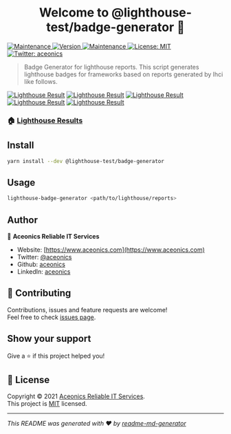 <h1 align="center">Welcome to @lighthouse-test/badge-generator 👋</h1>
<p>
  <a href="https://github.com/lighthouse-test/badge-generator/actions/workflows/npm-gpr-publish.yml" target="_blank">
    <img alt="Maintenance" src="https://github.com/lighthouse-test/badge-generator/actions/workflows/npm-gpr-publish.yml/badge.svg" />
  </a>
  <a href="https://www.npmjs.com/package/@lighthouse-test/badge-generator" target="_blank">
    <img alt="Version" src="https://img.shields.io/npm/v/@lighthouse-test/badge-generator.svg">
  </a>
  <a href="https://github.com/lighthouse-test/badge-generator/graphs/commit-activity" target="_blank">
    <img alt="Maintenance" src="https://img.shields.io/badge/Maintained%3F-yes-green.svg" />
  </a>
  <a href="https://github.com/lighthouse-test/badge-generator/blob/main/LICENSE" target="_blank">
    <img alt="License: MIT" src="https://img.shields.io/npm/l/@lighthouse-test/badge-generator" />
  </a>
  <a href="https://twitter.com/aceonics" target="_blank">
    <img alt="Twitter: aceonics" src="https://img.shields.io/twitter/follow/aceonics.svg?style=social" />
  </a>
</p>

> Badge Generator for lighthouse reports. This script generates lighthouse badges for frameworks based on reports generated by lhci like follows.

[![Lighthouse Result](https://lighthouse-test.github.io/_lighthouse/_.performance.svg)](https://lighthouse-test.github.io/_lighthouse/_.report.html)
[![Lighthouse Result](https://lighthouse-test.github.io/_lighthouse/_.accessibility.svg)](https://lighthouse-test.github.io/_lighthouse/_.report.html)
[![Lighthouse Result](https://lighthouse-test.github.io/_lighthouse/_.best-practices.svg)](https://lighthouse-test.github.io/_lighthouse/_.report.html)
[![Lighthouse Result](https://lighthouse-test.github.io/_lighthouse/_.seo.svg)](https://lighthouse-test.github.io/_lighthouse/_.report.html)
[![Lighthouse Result](https://lighthouse-test.github.io/_lighthouse/_.pwa.svg)](https://lighthouse-test.github.io/_lighthouse/_.report.html)

### 🏠 [Lighthouse Results](https://lighthouse-test.github.io)

## Install

```sh
yarn install --dev @lighthouse-test/badge-generator
```

## Usage

```sh
lighthouse-badge-generator <path/to/lighthouse/reports>
```

## Author

👤 **Aceonics Reliable IT Services**

- Website: [https://www.aceonics.com](https://www.aceonics.com)
- Twitter: [@aceonics](https://twitter.com/aceonics)
- Github: [aceonics](https://github.com/aceonics)
- LinkedIn: [aceonics](https://linkedin.com/company/aceonics)

## 🤝 Contributing

Contributions, issues and feature requests are welcome!<br />Feel free to check [issues page](https://github.com/lighthouse-test/badge-generator/issues).

## Show your support

Give a ⭐️ if this project helped you!

## 📝 License

Copyright © 2021 [Aceonics Reliable IT Services](https://github.com/aceonics).<br />
This project is [MIT](https://github.com/lighthouse-test/badge-generator/blob/master/LICENSE) licensed.

---

_This README was generated with ❤️ by [readme-md-generator](https://github.com/kefranabg/readme-md-generator)_
